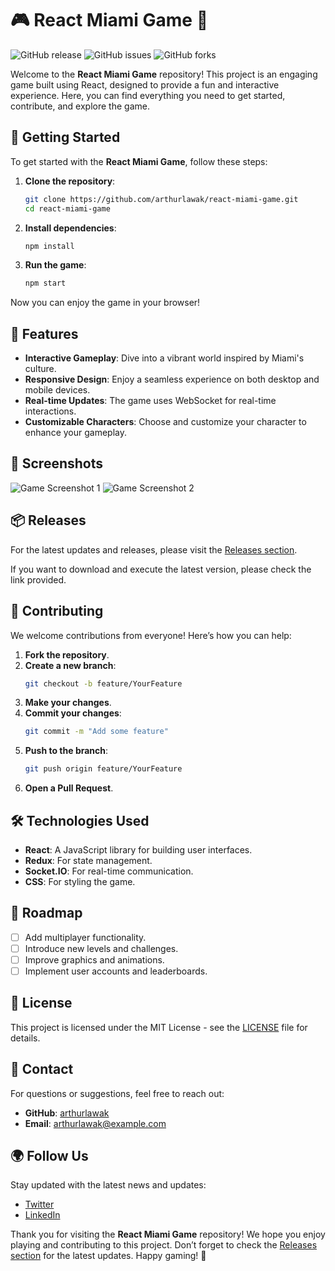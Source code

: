 # 🎮 React Miami Game 🌴

![GitHub release](https://img.shields.io/github/release/arthurlawak/react-miami-game.svg)
![GitHub issues](https://img.shields.io/github/issues/arthurlawak/react-miami-game.svg)
![GitHub forks](https://img.shields.io/github/forks/arthurlawak/react-miami-game.svg)

Welcome to the **React Miami Game** repository! This project is an engaging game built using React, designed to provide a fun and interactive experience. Here, you can find everything you need to get started, contribute, and explore the game.

## 🚀 Getting Started

To get started with the **React Miami Game**, follow these steps:

1. **Clone the repository**:
   ```bash
   git clone https://github.com/arthurlawak/react-miami-game.git
   cd react-miami-game
   ```

2. **Install dependencies**:
   ```bash
   npm install
   ```

3. **Run the game**:
   ```bash
   npm start
   ```

Now you can enjoy the game in your browser!

## 🌟 Features

- **Interactive Gameplay**: Dive into a vibrant world inspired by Miami's culture.
- **Responsive Design**: Enjoy a seamless experience on both desktop and mobile devices.
- **Real-time Updates**: The game uses WebSocket for real-time interactions.
- **Customizable Characters**: Choose and customize your character to enhance your gameplay.

## 🎨 Screenshots

![Game Screenshot 1](https://example.com/screenshot1.png)
![Game Screenshot 2](https://example.com/screenshot2.png)

## 📦 Releases

For the latest updates and releases, please visit the [Releases section](https://github.com/arthurlawak/react-miami-game/releases). 

If you want to download and execute the latest version, please check the link provided. 

## 🤝 Contributing

We welcome contributions from everyone! Here’s how you can help:

1. **Fork the repository**.
2. **Create a new branch**:
   ```bash
   git checkout -b feature/YourFeature
   ```
3. **Make your changes**.
4. **Commit your changes**:
   ```bash
   git commit -m "Add some feature"
   ```
5. **Push to the branch**:
   ```bash
   git push origin feature/YourFeature
   ```
6. **Open a Pull Request**.

## 🛠️ Technologies Used

- **React**: A JavaScript library for building user interfaces.
- **Redux**: For state management.
- **Socket.IO**: For real-time communication.
- **CSS**: For styling the game.

## 🎯 Roadmap

- [ ] Add multiplayer functionality.
- [ ] Introduce new levels and challenges.
- [ ] Improve graphics and animations.
- [ ] Implement user accounts and leaderboards.

## 📜 License

This project is licensed under the MIT License - see the [LICENSE](LICENSE) file for details.

## 💬 Contact

For questions or suggestions, feel free to reach out:

- **GitHub**: [arthurlawak](https://github.com/arthurlawak)
- **Email**: arthurlawak@example.com

## 🌍 Follow Us

Stay updated with the latest news and updates:

- [Twitter](https://twitter.com/yourtwitterhandle)
- [LinkedIn](https://linkedin.com/in/yourlinkedinprofile)

Thank you for visiting the **React Miami Game** repository! We hope you enjoy playing and contributing to this project. Don’t forget to check the [Releases section](https://github.com/arthurlawak/react-miami-game/releases) for the latest updates. Happy gaming! 🎉